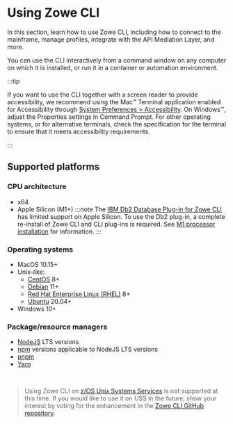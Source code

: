 # Using Zowe CLI

In this section, learn how to use Zowe CLI, including how to connect to the mainframe, manage profiles, integrate with the API Mediation Layer, and more.

You can use the CLI interactively from a command window on any computer on which it is installed, or run it in a container or automation environment.

:::tip

If you want to use the CLI together with a screen reader to provide accessibility, we recommend using the Mac™ Terminal application enabled for Accessibility through [System Preferences > Accessibility](https://support.apple.com/zh-sg/guide/terminal/trml1020/mac). On Windows™, adjust the Properties settings in Command Prompt. For other operating systems, or for alternative terminals, check the specification for the terminal to ensure that it meets accessibility requirements.

:::

## Supported platforms

### CPU architecture

- x64
- Apple Silicon (M1+)
    :::note
        The [IBM Db2 Database Plug-in for Zowe CLI](../user-guide/cli-db2plugin) has limited support on Apple Silicon. To use the Db2 plug-in, a complete re-install of Zowe CLI and CLI plug-ins is required. See [M1 processor installation](../user-guide/cli-db2-install-m1) for information.
    :::


### Operating systems

- MacOS 10.15+
- Unix-like:
   - [CentOS](https://www.centos.org/) 8+
   - [Debian](https://www.debian.org/) 11+
   - [Red Hat Enterprise Linux (RHEL)](https://www.redhat.com/en/technologies/linux-platforms/enterprise-linux) 8+
   - [Ubuntu](https://ubuntu.com/) 20.04+
- Windows 10+ 

### Package/resource managers

- [NodeJS](https://nodejs.org/en) LTS versions
- [npm](https://www.npmjs.com/) versions applicable to NodeJS LTS versions
- [pnpm](https://pnpm.io/)
- [Yarn](https://yarnpkg.com/) 

<br/> 

>Using Zowe CLI on [z/OS Unix Systems Services](https://www.ibm.com/docs/en/zos/2.4.0?topic=descriptions-zos-unix-system-services) is not supported at this time. If you would like to use it on USS in the future, show your interest by voting for the enhancement in the [Zowe CLI GitHub repository](https://github.com/zowe/zowe-cli/issues/1680). 
